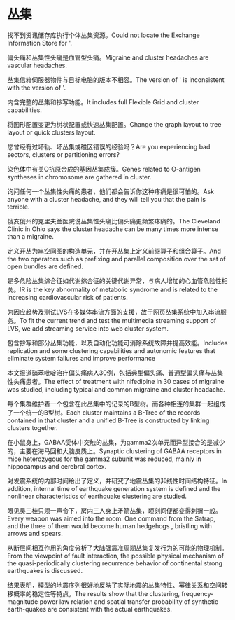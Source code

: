 # 丛集

<p><span class="chinese">找不到资讯储存库执行个体丛集资源。</span><span class="english">Could not locate the Exchange Information Store for '.</span></p>

<p><span class="chinese">偏头痛和丛集性头痛是血管型头痛。</span><span class="english">Migraine and cluster headaches are vascular headaches.</span></p>

<p><span class="chinese">丛集信箱伺服器物件与目标电脑的版本不相容。</span><span class="english">The version of ' is inconsistent with the version of '.</span></p>

<p><span class="chinese">内含完整的丛集和抄写功能。</span><span class="english">It includes full Flexible Grid and cluster capabilities.</span></p>

<p><span class="chinese">将图形配置变更为树状配置或快速丛集配置。</span><span class="english">Change the graph layout to tree layout or quick clusters layout.</span></p>

<p><span class="chinese">您曾经有过坏轨、坏丛集或磁区错误的经验吗？</span><span class="english">Are you experiencing bad sectors, clusters or partitioning errors?</span></p>

<p><span class="chinese">染色体中有关O抗原合成的基因丛集成簇。</span><span class="english">Genes related to O-antigen syntheses in chromosome are gathered in cluster.</span></p>

<p><span class="chinese">询问任何一个丛集性头痛的患者，他们都会告诉你这种疼痛是很可怕的。</span><span class="english">Ask anyone with a cluster headache, and they will tell you that the pain is terrible.</span></p>

<p><span class="chinese">俄亥俄州的克里夫兰医院说丛集性头痛比偏头痛更频繁疼痛的。</span><span class="english">The Cleveland Clinic in Ohio says the cluster headache can be many times more intense than a migraine.</span></p>

<p><span class="chinese">定义开丛为串空间图的构造单元，并在开丛集上定义前缀算子和组合算子。</span><span class="english">And the two operators such as prefixing and parallel composition over the set of open bundles are defined.</span></p>

<p><span class="chinese">是多危险丛集综合征如代谢综合征的关键代谢异常，与病人增加的心血管危险性相关。</span><span class="english">IR is the key abnormality of metabolic syndrome and is related to the increasing cardiovascular risk of patients.</span></p>

<p><span class="chinese">为因应趋势及测试LVS在多媒体串流方面的支援，故于网页丛集系统中加入串流服务。</span><span class="english">To fit the current trend and test the multimedia streaming support of LVS, we add streaming service into web cluster system.</span></p>

<p><span class="chinese">包含抄写和部分丛集功能，以及自动化功能可消除系统故障并提高效能。</span><span class="english">Includes replication and some clustering capabilities and autonomic features that eliminate system failures and improve performance</span></p>

<p><span class="chinese">本文报道硝苯吡啶治疗偏头痛病人30例，包括典型偏头痛、普通型偏头痛与丛集性头痛患者。</span><span class="english">The effect of treatment with nifedipine in 30 cases of migraine was studied, including typical and common migraine and cluster headache.</span></p>

<p><span class="chinese">每个集群维护着一个包含在此丛集中的记录的B型树。而各种相连的集群一起组成了一个统一的B型树。</span><span class="english">Each cluster maintains a B-Tree of the records contained in that cluster and a unified B-Tree is constructed by linking clusters together.</span></p>

<p><span class="chinese">在小鼠身上，GABAA受体中突触的丛集，为gamma2次单元而异型接合的是减少的，主要在海马回和大脑皮质上。</span><span class="english">Synaptic clustering of GABAA receptors in mice heterozygous for the gamma2 subunit was reduced, mainly in hippocampus and cerebral cortex.</span></p>

<p><span class="chinese">对发震系统的内部时间给出了定义，并研究了地震丛集的非线性时间结构特征。</span><span class="english">In addition, internal time of earthquake generation system is defined and the nonlinear characteristics of earthquake clustering are studied.</span></p>

<p><span class="chinese">眼见吴三桂只须一声令下，房内三人身上矛箭丛集，顷刻间便都变得刺猬一般。</span><span class="english">Every weapon was aimed into the room. One command from the Satrap, and the three of them would become human hedgehogs , bristling with arrows and spears.</span></p>

<p><span class="chinese">从断层间相互作用的角度分析了大陆强震准周期丛集复发行为的可能的物理机制。</span><span class="english">From the viewpoint of fault interaction, the possible physical mechanism of the quasi-periodically clustering recurrence behavior of continental strong earthquakes is discussed.</span></p>

<p><span class="chinese">结果表明，模型的地震序列很好地反映了实际地震的丛集特性、幂律关系和空间转移概率的稳定性等特点。</span><span class="english">The results show that the clustering, frequency-magnitude power law relation and spatial transfer probability of synthetic earth-quakes are consistent with the actual earthquakes.</span></p>

